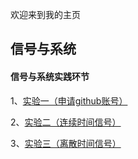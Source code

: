欢迎来到我的主页

## 信号与系统

#### 信号与系统实践环节

1、[实验一（申请github账号）](n/实验一.md)

2、[实验二（连续时间信号）](/实验二.md)

3、[实验三（离散时间信号）](/实验三.md)
